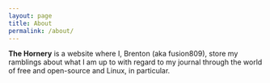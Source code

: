 ```yaml
---
layout: page
title: About
permalink: /about/
---
```


**The Hornery** is a website where I, Brenton (aka fusion809), store my ramblings about what I am up to with regard to my journal through the world of free and open-source and Linux, in particular. 
